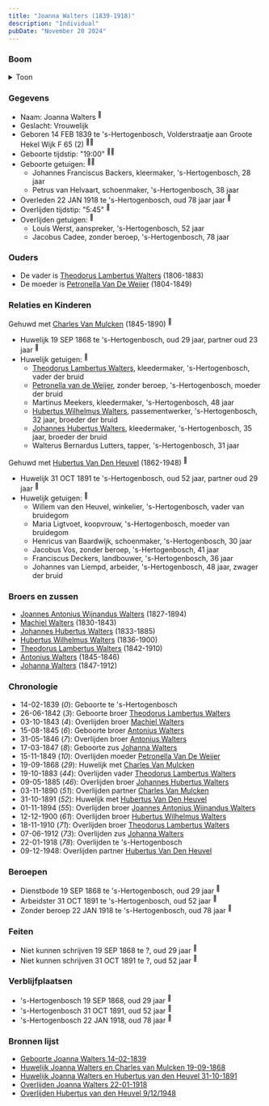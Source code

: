 ```yaml
---
title: "Joanna Walters (1839-1918)"
description: "Individual"
pubDate: "November 20 2024"
---
```


### Boom
<details><summary>Toon</summary>

![test](https://www.plantuml.com/plantuml/svg/dPHDRnen48Rl_XMZv90Jqdu1kmZH5BA8HYr1AasEoBixPRSO6zdUHYZYltS00r650ihD6izuddTUs_V6ScthfM1cKSaLrtm96SyNSwrgMGoKK1givjBG5ahBogf0o2kT2zolSRcoQrZYCaDjzY5ZKQEownMoTwVcWXi3Rmm0-aeNgATbbIya6jFjBdabUpq8sOQnEvZiMXcshxYPbgWAfMi3t_csYwNL2nVKnDm0D_3Dyxmu1hXDms5psASMRxyh5CK6kfsCP-jPfgmLsEc1tuQVwGJys6l1btTPPb4BCUEocELQ6PCfejgc9_0qc59w7CATQOoejPgZp9J9Io9rU1EqcWg4uF3C9JmWl63r1_M9BI6sOJyDq_03jY1opRpeAhOcZ9-UAJrAFc3hTbwnA2evtrRuhY9exT26X1OaS2kgUMdNnAzU2M_3t3WR3PV1d8PJm5LIWBPyhyKExHuLbvB_RmvbmD7YouFm8nYcVU8CpoYxE9SWWCUlOxBEZy_DvK0wABaMQ7QE_QX5la1vn2M0w-xIuw_nre3c9p13vqNYNUjUugvkApww5xRFkhUTjpChR3Edw1Gud3wgtLlQtre98wp_eZYDuRed5RU2J-XFu24TaAZeh4jdz8U-Unw9VzGV-PVqHpvpKau1Te-oe0_l7m00)
</details>

### Gegevens
- Naam: Joanna Walters <sup><a href="../s00140/" style="text-decoration:none" title="Geboorte Joanna Walters 14-02-1839">:link:</a></sup>
- Geslacht: Vrouwelijk
- Geboren 14 FEB 1839 te 's-Hertogenbosch, Volderstraatje aan Groote Hekel Wijk F 65 (2) <sup><a href="../s00140/" style="text-decoration:none" title="Geboorte Joanna Walters 14-02-1839">:link:</a><a href="../s00151/" style="text-decoration:none" title="Huwelijk Joanna Walters en Charles van Mulcken 19-09-1868">:link:</a></sup>
- Geboorte tijdstip: "19:00" <sup><a href="../s00140/" style="text-decoration:none" title="Geboorte Joanna Walters 14-02-1839">:link:</a><a href="../s00151/" style="text-decoration:none" title="Huwelijk Joanna Walters en Charles van Mulcken 19-09-1868">:link:</a></sup>
- Geboorte getuigen: <sup><a href="../s00140/" style="text-decoration:none" title="Geboorte Joanna Walters 14-02-1839">:link:</a><a href="../s00151/" style="text-decoration:none" title="Huwelijk Joanna Walters en Charles van Mulcken 19-09-1868">:link:</a></sup>
  - Johannes Franciscus Backers, kleermaker, \'s-Hertogenbosch, 28 jaar
  - Petrus van Helvaart, schoenmaker, \'s-Hertogenbosch, 38 jaar
- Overleden 22 JAN 1918 te 's-Hertogenbosch, oud 78 jaar jaar <sup><a href="../s00162/" style="text-decoration:none" title="Overlijden Joanna Walters 22-01-1918">:link:</a></sup>
- Overlijden tijdstip: "5:45" <sup><a href="../s00162/" style="text-decoration:none" title="Overlijden Joanna Walters 22-01-1918">:link:</a></sup>
- Overlijden getuigen: <sup><a href="../s00162/" style="text-decoration:none" title="Overlijden Joanna Walters 22-01-1918">:link:</a></sup>
  - Louis Werst, aanspreker, \'s-Hertogenbosch, 52 jaar
  - Jacobus Cadee, zonder beroep, \'s-Hertogenbosch, 78 jaar

### Ouders
- De vader is [Theodorus Lambertus Walters](../i00088/) (1806-1883)
- De moeder is [Petronella Van De Weijer](../i00089/) (1804-1849)

### Relaties en Kinderen

Gehuwd met [Charles Van Mulcken](../i00114/) (1845-1890) <sup><a href="../s00151/" style="text-decoration:none" title="Huwelijk Joanna Walters en Charles van Mulcken 19-09-1868">:link:</a></sup>
- Huwelijk 19 SEP 1868 te 's-Hertogenbosch, oud 29 jaar, partner oud 23 jaar <sup><a href="../s00151/" style="text-decoration:none" title="Huwelijk Joanna Walters en Charles van Mulcken 19-09-1868">:link:</a></sup>
- Huwelijk getuigen:  <sup><a href="../s00151/" style="text-decoration:none" title="Huwelijk Joanna Walters en Charles van Mulcken 19-09-1868">:link:</a></sup>
  - [Theodorus Lambertus Walters](../i00088/), kleedermaker, \'s-Hertogenbosch, vader der bruid
  - [Petronella van de Weijer](../i00089/), zonder beroep, \'s-Hertogenbosch, moeder der bruid
  - Martinus Meekers, kleedermaker, \'s-Hertogenbosch, 48 jaar
  - [Hubertus Wilhelmus Walters](../i00105/), passementwerker, \'s-Hertogenbosch, 32 jaar, broeder der bruid
  - [Johannes Hubertus Walters](../i00079/), kleedermaker, \'s-Hertogenbosch, 35 jaar, broeder der bruid
  - Walterus Bernardus Lutters, tapper, \'s-Hertogenbosch, 31 jaar

Gehuwd met [Hubertus Van Den Heuvel](../i00118/) (1862-1948) <sup><a href="../s00158/" style="text-decoration:none" title="Huwelijk Joanna Walters en Hubertus van den Heuvel 31-10-1891">:link:</a></sup>
- Huwelijk 31 OCT 1891 te 's-Hertogenbosch, oud 52 jaar, partner oud 29 jaar <sup><a href="../s00158/" style="text-decoration:none" title="Huwelijk Joanna Walters en Hubertus van den Heuvel 31-10-1891">:link:</a></sup>
- Huwelijk getuigen:  <sup><a href="../s00158/" style="text-decoration:none" title="Huwelijk Joanna Walters en Hubertus van den Heuvel 31-10-1891">:link:</a></sup>
  - Willem van den Heuvel, winkelier, \'s-Hertogenbosch, vader van bruidegom
  - Maria Ligtvoet, koopvrouw, \'s-Hertogenbosch, moeder van bruidegom
  - Henricus van Baardwijk, schoenmaker, \'s-Hertogenbosch, 30 jaar
  - Jacobus Vos, zonder beroep, \'s-Hertogenbosch, 41 jaar
  - Franciscus Deckers, landbouwer, \'s-Hertogenbosch, 36 jaar
  - Johannes van Liempd, arbeider, \'s-Hertogenbosch, 48 jaar, zwager der bruid

### Broers en zussen
- [Joannes Antonius Wijnandus Walters](../i00103/) (1827-1894)
- [Machiel Walters](../i00104/) (1830-1843)
- [Johannes Hubertus Walters](../i00079/) (1833-1885)
- [Hubertus Wilhelmus Walters](../i00105/) (1836-1900)
- [Theodorus Lambertus Walters](../i00107/) (1842-1910)
- [Antonius Walters](../i00108/) (1845-1846)
- [Johanna Walters](../i00109/) (1847-1912)

### Chronologie
- 14-02-1839 (<i>0</i>): Geboorte te 's-Hertogenbosch
- 26-06-1842 (<i>3</i>): Geboorte broer [Theodorus Lambertus Walters](../i00107/)
- 03-10-1843 (<i>4</i>): Overlijden broer [Machiel Walters](../i00104/)
- 15-08-1845 (<i>6</i>): Geboorte broer [Antonius Walters](../i00108/)
- 31-05-1846 (<i>7</i>): Overlijden broer [Antonius Walters](../i00108/)
- 17-03-1847 (<i>8</i>): Geboorte zus [Johanna Walters](../i00109/)
- 15-11-1849 (<i>10</i>): Overlijden moeder [Petronella Van De Weijer](../i00089/)
- 19-09-1868 (<i>29</i>): Huwelijk met [Charles Van Mulcken](../i00114/)
- 19-10-1883 (<i>44</i>): Overlijden vader [Theodorus Lambertus Walters](../i00088/)
- 09-05-1885 (<i>46</i>): Overlijden broer [Johannes Hubertus Walters](../i00079/)
- 03-11-1890 (<i>51</i>): Overlijden partner [Charles Van Mulcken](../i00114/)
- 31-10-1891 (<i>52</i>): Huwelijk met [Hubertus Van Den Heuvel](../i00118/)
- 01-11-1894 (<i>55</i>): Overlijden broer [Joannes Antonius Wijnandus Walters](../i00103/)
- 12-12-1900 (<i>61</i>): Overlijden broer [Hubertus Wilhelmus Walters](../i00105/)
- 18-11-1910 (<i>71</i>): Overlijden broer [Theodorus Lambertus Walters](../i00107/)
- 07-06-1912 (<i>73</i>): Overlijden zus [Johanna Walters](../i00109/)
- 22-01-1918 (<i>78</i>): Overlijden te 's-Hertogenbosch
- 09-12-1948: Overlijden partner [Hubertus Van Den Heuvel](../i00118/)

### Beroepen
- Dienstbode 19 SEP 1868 te 's-Hertogenbosch, oud 29 jaar <sup><a href="../s00151/" style="text-decoration:none" title="Huwelijk Joanna Walters en Charles van Mulcken 19-09-1868">:link:</a></sup>
- Arbeidster 31 OCT 1891 te 's-Hertogenbosch, oud 52 jaar <sup><a href="../s00158/" style="text-decoration:none" title="Huwelijk Joanna Walters en Hubertus van den Heuvel 31-10-1891">:link:</a></sup>
- Zonder beroep 22 JAN 1918 te 's-Hertogenbosch, oud 78 jaar <sup><a href="../s00162/" style="text-decoration:none" title="Overlijden Joanna Walters 22-01-1918">:link:</a></sup>

### Feiten
- Niet kunnen schrijven 19 SEP 1868 te ?, oud 29 jaar <sup><a href="../s00151/" style="text-decoration:none" title="Huwelijk Joanna Walters en Charles van Mulcken 19-09-1868">:link:</a></sup>
- Niet kunnen schrijven 31 OCT 1891 te ?, oud 52 jaar <sup><a href="../s00158/" style="text-decoration:none" title="Huwelijk Joanna Walters en Hubertus van den Heuvel 31-10-1891">:link:</a></sup>

### Verblijfplaatsen
- 's-Hertogenbosch  19 SEP 1868, oud 29 jaar  <sup><a href="../s00151/" style="text-decoration:none" title="Huwelijk Joanna Walters en Charles van Mulcken 19-09-1868">:link:</a></sup>
- 's-Hertogenbosch  31 OCT 1891, oud 52 jaar  <sup><a href="../s00158/" style="text-decoration:none" title="Huwelijk Joanna Walters en Hubertus van den Heuvel 31-10-1891">:link:</a></sup>
- 's-Hertogenbosch  22 JAN 1918, oud 78 jaar  <sup><a href="../s00162/" style="text-decoration:none" title="Overlijden Joanna Walters 22-01-1918">:link:</a></sup>

### Bronnen lijst
- [Geboorte Joanna Walters 14-02-1839](../s00140/)
- [Huwelijk Joanna Walters en Charles van Mulcken 19-09-1868](../s00151/)
- [Huwelijk Joanna Walters en Hubertus van den Heuvel 31-10-1891](../s00158/)
- [Overlijden Joanna Walters 22-01-1918](../s00162/)
- [Overlijden Hubertus van den Heuvel 9/12/1948](../s00222/)